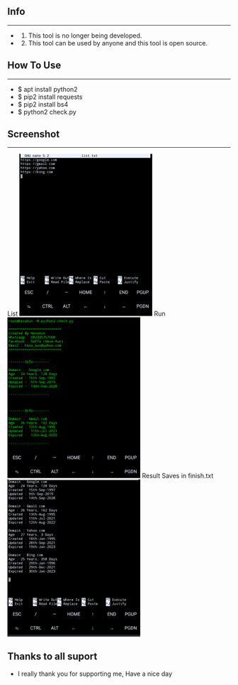 ## Info
***
- 1. This tool is no longer being developed.
- 2. This tool can be used by anyone and this tool is open source.
## How To Use
***
- $ apt install python2
- $ pip2 install requests
- $ pip2 install bs4
- $ python2 check.py
## Screenshot
***
List
<img src="1.png" width=300>
Run
<img src="2.png" width=300>
Result Saves in finish.txt
<img src="3.png" width=300>
## Thanks to all suport
- I really thank you for supporting me, Have a nice day
